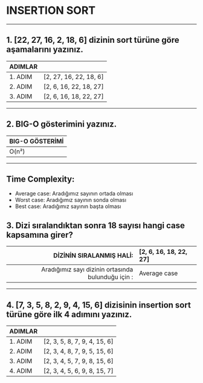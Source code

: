 # INSERTION SORT
---
## 1. [22, 27, 16, 2, 18, 6] dizinin sort türüne göre aşamalarını yazınız.
| ADIMLAR |  |
| --- | --- |
| 1. ADIM | [2, 27, 16, 22, 18, 6] |
| 2. ADIM | [2, 6, 16, 22, 18, 27] |
| 3. ADIM | [2, 6, 16, 18, 22, 27] |

---

## 2. BIG-O gösterimini yazınız.

| BIG-O GÖSTERİMİ |
| --- |
| O(n²) |

---

## Time Complexity:
* Average case: Aradığımız sayının ortada olması
* Worst case: Aradığımız sayının sonda olması
* Best case: Aradığımız sayının başta olması

## 3. Dizi sıralandıktan sonra 18 sayısı hangi case kapsamına girer?
| DİZİNİN SIRALANMIŞ HALİ: |  [2, 6, 16, 18, 22, 27] |
| ---: | :--- |
| Aradığımız sayı dizinin ortasında bulunduğu için : | Average case |

---

## 4. [7, 3, 5, 8, 2, 9, 4, 15, 6] dizisinin insertion sort türüne göre ilk 4 adımını yazınız.
| ADIMLAR |  |
| --- | --- |
| 1. ADIM | [2, 3, 5, 8, 7, 9, 4, 15, 6] |
| 2. ADIM | [2, 3, 4, 8, 7, 9, 5, 15, 6] |
| 3. ADIM | [2, 3, 4, 5, 7, 9, 8, 15, 6] |
| 4. ADIM | [2, 3, 4, 5, 6, 9, 8, 15, 7] |



